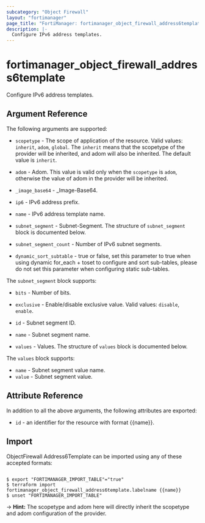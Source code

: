 ```yaml
---
subcategory: "Object Firewall"
layout: "fortimanager"
page_title: "FortiManager: fortimanager_object_firewall_address6template"
description: |-
  Configure IPv6 address templates.
---
```


# fortimanager_object_firewall_address6template
Configure IPv6 address templates.

## Argument Reference


The following arguments are supported:

* `scopetype` - The scope of application of the resource. Valid values: `inherit`, `adom`, `global`. The `inherit` means that the scopetype of the provider will be inherited, and adom will also be inherited. The default value is `inherit`.
* `adom` - Adom. This value is valid only when the `scopetype` is `adom`, otherwise the value of adom in the provider will be inherited.

* `_image_base64` - _Image-Base64.
* `ip6` - IPv6 address prefix.
* `name` - IPv6 address template name.
* `subnet_segment` - Subnet-Segment. The structure of `subnet_segment` block is documented below.
* `subnet_segment_count` - Number of IPv6 subnet segments.
* `dynamic_sort_subtable` - true or false, set this parameter to true when using dynamic for_each + toset to configure and sort sub-tables, please do not set this parameter when configuring static sub-tables.

The `subnet_segment` block supports:

* `bits` - Number of bits.
* `exclusive` - Enable/disable exclusive value. Valid values: `disable`, `enable`.

* `id` - Subnet segment ID.
* `name` - Subnet segment name.
* `values` - Values. The structure of `values` block is documented below.

The `values` block supports:

* `name` - Subnet segment value name.
* `value` - Subnet segment value.


## Attribute Reference

In addition to all the above arguments, the following attributes are exported:
* `id` - an identifier for the resource with format {{name}}.

## Import

ObjectFirewall Address6Template can be imported using any of these accepted formats:
```

$ export "FORTIMANAGER_IMPORT_TABLE"="true"
$ terraform import fortimanager_object_firewall_address6template.labelname {{name}}
$ unset "FORTIMANAGER_IMPORT_TABLE"
```
-> **Hint:** The scopetype and adom here will directly inherit the scopetype and adom configuration of the provider.
